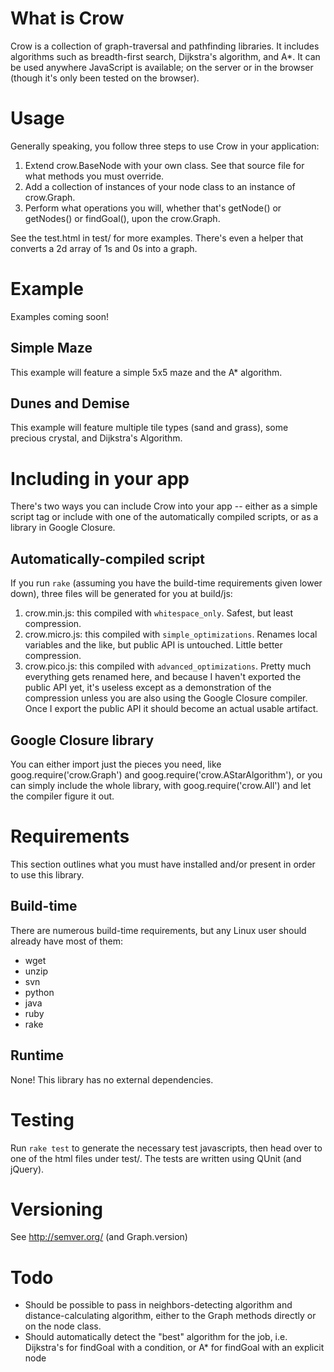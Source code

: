 What is Crow
============
Crow is a collection of graph-traversal and pathfinding libraries.  It includes algorithms such as breadth-first search, Dijkstra's algorithm, and A*.  It can be used anywhere JavaScript is available; on the server or in the browser (though it's only been tested on the browser).

Usage
=====

Generally speaking, you follow three steps to use Crow in your application:

1. Extend crow.BaseNode with your own class.  See that source file for what methods you must override.
2. Add a collection of instances of your node class to an instance of crow.Graph.
3. Perform what operations you will, whether that's getNode() or getNodes() or findGoal(), upon the crow.Graph.

See the test.html in test/ for more examples.  There's even a helper that converts a 2d array of 1s and 0s into a graph.

Example
=======
Examples coming soon!

Simple Maze
-----------
This example will feature a simple 5x5 maze and the A* algorithm.

Dunes and Demise
----------------
This example will feature multiple tile types (sand and grass), some precious crystal, and Dijkstra's Algorithm.

Including in your app
=====================
There's two ways you can include Crow into your app -- either as a simple script tag or include with one of the automatically compiled scripts, or as a library in Google Closure.

Automatically-compiled script
-----------------------------
If you run `rake` (assuming you have the build-time requirements given lower down), three files will be generated for you at build/js:

1. crow.min.js: this compiled with `whitespace_only`.  Safest, but least compression.
2. crow.micro.js: this compiled with `simple_optimizations`.  Renames local variables and the like, but public API is untouched.  Little better compression.
3. crow.pico.js: this compiled with `advanced_optimizations`.  Pretty much everything gets renamed here, and because I haven't exported the public API yet, it's useless except as a demonstration of the compression unless you are also using the Google Closure compiler.  Once I export the public API it should become an actual usable artifact.

Google Closure library
----------------------
You can either import just the pieces you need, like goog.require('crow.Graph') and goog.require('crow.AStarAlgorithm'), or you can simply include the whole library, with goog.require('crow.All') and let the compiler figure it out.

Requirements
============
This section outlines what you must have installed and/or present in order to use this library.

Build-time
----------

There are numerous build-time requirements, but any Linux user should already have most of them:

* wget
* unzip
* svn
* python
* java
* ruby
* rake

Runtime
-------
None! This library has no external dependencies.

Testing
=======
Run `rake test` to generate the necessary test javascripts, then head over to one of the html files under test/.
The tests are written using QUnit (and jQuery).

Versioning
==========
See http://semver.org/ (and Graph.version)

Todo
====
* Should be possible to pass in neighbors-detecting algorithm and
  distance-calculating algorithm, either to the Graph methods directly or on the node class.
* Should automatically detect the "best" algorithm for the job, i.e. Dijkstra's for findGoal with a condition, or A* for findGoal with an explicit node
